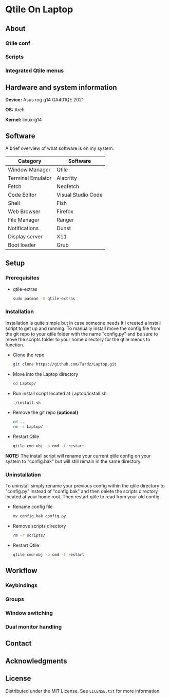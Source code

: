 # Qtile On Laptop

## About

### Qtile conf

### Scripts

### Integrated Qtile menus

## Hardware and system information

**Device:** Asus rog g14 GA401QE 2021  

**OS:** Arch

**Kernel:** linux-g14

## Software
A brief overview of what software is on my system.

| Category           | Software                    |
|--------------------|-----------------------------|
| Window Manager     | Qtile                       |
| Terminal Emulator  | Alacritty                   |
| Fetch              | Neofetch                    |
| Code Editor        | Visual Studio Code          |
| Shell              | Fish                        |
| Web Browser        | Firefox                     |
| File Manager       | Ranger                      |
| Notifications      | Dunst                       |
| Display server     | X11                         |
| Boot loader        | Grub                        |

## Setup

### Prerequisites
* qtile-extras

   ```sh
   sudo pacman -S qtile-extras
   ```

### Installation 
Installation is quite simple but in case someone needs it I created a install script to get up and running. To manually install move the config file from the git repo to your qtile folder with the name "config.py" and be sure to move the scripts folder to your home directory for the qtile menus to function.

* Clone the repo

   ```sh
   git clone https://github.com/Tardz/Laptop.git
   ```   
* Move into the Laptop directory
  
   ```sh
   cd Laptop/
   ```
* Run install script located at Laptop/install.sh
  
   ```sh
   ./install.sh
   ```

* Remove the git repo **(optional)**
  
   ```sh
   cd ..
   rm -r Laptop/
   ```

* Restart Qtile
  
   ```sh
   qtile cmd-obj -o cmd -f restart
   ```

**NOTE:** The install script will rename your current qtile config on your system to "config.bak" but will still remain in the same directory. 

### Uninstallation
To uninstall simply rename your previous config within the qtile directory to "config.py" instead of "config.bak" and then delete the scripts directory located at your home root. Then restart qtile to read from your old config.

* Rename config file
  
   ```sh
   mv config.bak config.py
   ```

* Remove scripts directory
  
   ```sh
   rm -r scripts/
   ```

* Restart Qtile
  
   ```sh
   qtile cmd-obj -o cmd -f restart
   ```


## Workflow

### Keybindings
### Groups
### Window switching
### Dual monitor handling

## Contact

## Acknowledgments

## License

Distributed under the MIT License. See `LICENSE.txt` for more information.
